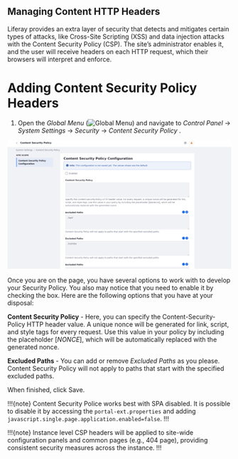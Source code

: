 ## Managing Content HTTP Headers

Liferay provides an extra layer of security that detects and mitigates certain types of attacks, like Cross-Site Scripting (XSS) and data injection attacks with the Content Security Policy (CSP). The site’s administrator enables it, and the user will receive headers on each HTTP request, which their browsers will interpret and enforce.

# Adding Content Security Policy Headers

1. Open the *Global Menu* (![Global Menu](../images/icon-applications-menu.png)) and navigate to *Control Panel* &rarr; *System Settings* &rarr; *Security* &rarr; *Content Security Policy* .

![Content Security Policy Page.](./managing-content-http-headers/images/01.png)

Once you are on the page, you have several options to work with to develop your Security Policy. You also may notice that you need to enable it by checking the box. Here are the following options that you have at your disposal:

**Content Security Policy** - Here, you can specify the Content-Security-Policy HTTP header value. A unique nonce will be generated for link, script, and style tags for every request. Use this value in your policy by including the placeholder [$NONCE$], which will be automatically replaced with the generated nonce.

**Excluded Paths** - You can add or remove *Excluded Paths* as you please. Content Security Policy will not apply to paths that start with the specified excluded paths.

When finished, click Save.

!!!{note}
Content Security Police works best with SPA disabled. It is possible to disable it by accessing the `portal-ext.properties` and adding `javascript.single.page.application.enabled=false`.
!!!

!!!{note}
Instance level CSP headers will be applied to site-wide configuration panels and common pages (e.g., 404 page), providing consistent security measures across the instance.
!!!









